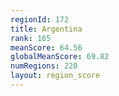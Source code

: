 ```yaml
---
regionId: 172
title: Argentina
rank: 165
meanScore: 64.56
globalMeanScore: 69.82
numRegions: 220
layout: region_score
---
```

